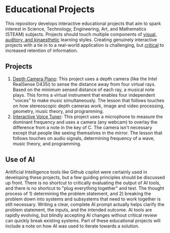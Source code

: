 # Educational Projects

This repository develops interactive educational projects that aim to spark interest in Science, Technology, Engineering, Art, and Mathematics (STEAM) subjects. Projects should touch  multiple components of [visual, auditory, and kinaesthetic](https://engage-education.com/us/blog/vak-learning-styles-what-are-they-and-what-do-they-mean-engage-education/) learning styles. Creating genuinely interactive projects with a tie in to a real-world application is challenging, but [critical](https://www.educationcorner.com/the-learning-pyramid/) to increased retention of information.

## Projects

1. [Depth Camera Piano](./docs/depth-camera-piano.md): This project uses a depth camera (like the Intel RealSense D435i) to sense the distance away from four virtual rays. Based on the minimum sensed distance of each ray, a musical note plays. This forms a virtual instrument that enables four independent "voices" to make music simultaneously. The lesson that follows touches on how stereoscopic depth cameras work, image and video processing, geometry, music theory, and programming.
2. [Interactive Voice Tuner](./docs/voice-tuner.md): This project uses a microphone to measure the dominant frequency and uses a camera (any webcam) to overlay the difference from a note in the key of C. The camera isn't necessary except that people like seeing themselves in the mirror. The lesson that follows touches on audio signals, determining frequency of a wave, music theory, and programming.

## Use of AI

Aritificial Intelligence tools like Github copilot were certainly used in developing these projects, but a few guiding principles should be discussed up front. There is no shortcut to critically evaluating the output of AI tools, and there is no shortcut to "plug everything together" and test. The thought process of 1) determining the problem statement, and 2) breaking the problem down into systems and subsystems that need to work together is still necessary. Writing a clear, complete AI prompt actually helps clarify the problem statement, the inputs, and the intended outcome. AI tools are rapidly evolving, but blindly accepting AI changes without critical review can quickly break existing systems. Part of these educational projects will include a note on how AI was used to iterate towards a solution.

